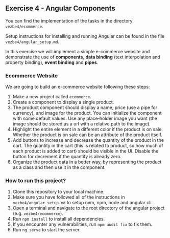 ## Exercise 4 - Angular Components

You can find the implementation of the tasks in the directory `vezbe4/ecommerce`.

Setup instructions for installing and running Angular can be found in the file `vezbe4/angular_setup.md`.

In this exercise we will implement a simple e-commerce website and demonstrate the use of **components**, **data binding** (text interpolation and property binding), **event binding** and **pipes**.

### Ecommerce Website

We are going to build an e-commerce website following these steps:

1. Make a new project called `ecommerce`.
2. Create a component to display a single product.
3. The product component should display a name, price (use a pipe for currency), and image for the product.
You can initialize the component with some default values. Use any place‐holder image you want (the image should be stored as a url with a relative path to the image).
4. Highlight the entire element in a different color if the product is on sale. Whether the product is on sale can be an attribute of the product itself.
5. Add buttons to increase and decrease the quantity of the product in the cart. The quantity in the cart (this is related to product, so how much of each product is added to cart) should be visible in the UI. Disable the button for decrement if the quantity is already zero.
6. Organize the product data in a better way, by representing the product as a class and then use it in the component.


### How to run this project?

1. Clone this repository to your local machine.
2. Make sure you have followed all of the instructions in `vezbe4/angular_setup.md` to setup nvm, npm, node and angular cli.
3. Open a terminal and navigate to the root directory of the angular project (e.g. `vezbe4/ecommerce`).
4. Run `npm install` to install all dependencies.
5. If you encounter any vulnerabilities, run `npm audit fix` to fix them.
6. Run `ng serve` to start the server.
